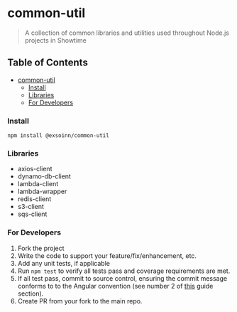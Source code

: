 # common-util
> A collection of common libraries and utilities used throughout Node.js projects in Showtime

<!-- TOC titleSize:2 tabSpaces:2 depthFrom:1 depthTo:6 withLinks:1 updateOnSave:1 orderedList:0 skip:0 title:1 charForUnorderedList:* -->
## Table of Contents
* [common-util](#common-util)
    * [Install](#install)
    * [Libraries](#libraries)
    * [For Developers](#for-developers)
<!-- /TOC -->

### Install
```shell
npm install @exsoinn/common-util
```

### Libraries
- axios-client
- dynamo-db-client
- lambda-client
- lambda-wrapper
- redis-client
- s3-client
- sqs-client

### For Developers
1. Fork the project
2. Write the code to support your feature/fix/enhancement, etc.
3. Add any unit tests, if applicable
4. Run `npm test` to verify all tests pass and coverage requirements are met.
5. If all test pass, commit to source control, ensuring the commit message conforms to to the Angular convention (see number 2 of [this](https://git.showtimeanytime.com/projects/MDICK/repos/node-js-ci-cd/browse#pre-requisites) guide section).
6. Create PR from your fork to  the main repo.
